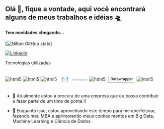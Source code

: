 ## Olá 👋, fique a vontade, aqui você encontrará alguns de meus trabalhos e idéias  🛸
#### Tem novidades chegando...



[![Nilton GitHub stats](https://github-readme-stats.vercel.app/api?username=ncnilton&show_icons=true&theme=tokyonight)]

[![Linkedin](https://img.shields.io/badge/LinkedIn-0077B5?style=for-the-badge&logo=linkedin&logoColor=white)](https://www.linkedin.com/in/nilton-c-b6ab2484/)

Tecnologias utilizadas

<div style="display: inline_block"><br/>
  <img align="center" alt="html5" src="https://img.shields.io/badge/Python-3776AB?style=for-the-badge&logo=python&logoColor=white" />
  <img align="center" alt="html5" src="https://img.shields.io/badge/Tableau-E97627?style=for-the-badge&logo=Tableau&logoColor=white" />
  <img align="center" alt="html5" src="https://img.shields.io/badge/R-276DC3?style=for-the-badge&logo=r&logoColor=white">
  <img align="center" alt="html5" src = "Logo.PNG?style=for-the-badge&logo=r&logoColor=white" height=28 />
  <img align="center" alt="html5" src = "https://img.shields.io/badge/MySQL-005C84?style=for-the-badge&logo=mysql&logoColor=white" />
  <img align="center" alt="html5" src = "datawrapper.PNG?style=for-the-badge&logo=r&logoColor=white" height=28 />
  <img align="center" alt="html5" src = "https://img.shields.io/badge/SQLite-07405E?style=for-the-badge&logo=sqlite&logoColor=white" />
  
  
 </div><br/>


- 🔭 Atualmente estou a procura de uma empresa que eu possa contribuir e fazer parte de um time de ponta !!

- 🌱 Enquanto isso, estou aproveitando este tempo para me aperfeiçoar, fazendo meu MBA e aprimorando meus conhecimentos em Big Data, Machine Learning e Ciência de Dados.

